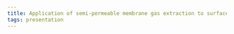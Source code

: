 ```yaml
---
title: Application of semi-permeable membrane gas extraction to surface logging formation evaluation
tags: presentation 
---
```

